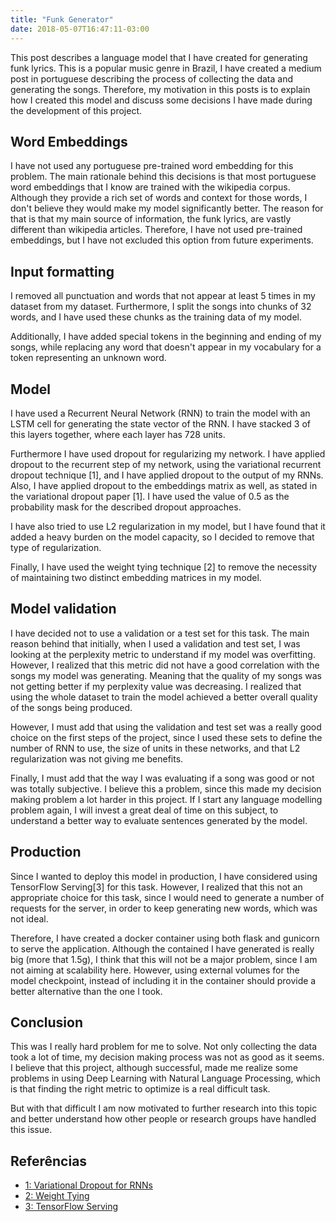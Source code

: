 ```yaml
---
title: "Funk Generator"
date: 2018-05-07T16:47:11-03:00
---
```


This post describes a language model that I have created for generating funk
lyrics. This is a popular music genre in Brazil, I have created a medium post in
portuguese describing the process of collecting the data and generating the
songs. Therefore, my motivation in this posts is to explain how I created this
model and discuss some decisions I have made during the development of this
project.


## Word Embeddings

I have not used any portuguese pre-trained word embedding for this problem. The
main rationale behind this decisions is that most portuguese word embeddings
that I know are trained with the wikipedia corpus. Although they provide a rich
set of words and context for those words, I don't believe they would make my
model significantly better. The reason for that is that my main source of
information, the funk lyrics, are vastly different than wikipedia
articles. Therefore, I have not used pre-trained embeddings, but I have not
excluded this option from future experiments.

## Input formatting

I removed all punctuation and words that not appear at least 5 times in my
dataset from my dataset. Furthermore, I split the songs into chunks of 32 words,
and I have used these chunks as the training data of my model.

Additionally, I have added special tokens in the beginning and ending of my
songs, while replacing any word that doesn't appear in my vocabulary for a token
representing an unknown word.

## Model

I have used a Recurrent Neural Network (RNN) to train the model with an LSTM cell for
generating the state vector of the RNN. I have stacked 3 of this layers
together, where each layer has 728 units.

Furthermore I have used dropout for regularizing my network. I have applied
dropout to the recurrent step of my network, using the variational recurrent
dropout technique [1], and I have applied dropout to the output of my RNNs.
Also, I have applied dropout to the embeddings matrix as well, as stated in the
variational dropout paper [1]. I have used the value of 0.5 as the probability
mask for the described dropout approaches.

I have also tried to use L2 regularization in my model, but I have found that it
added a heavy burden on the model capacity, so I decided to remove that type of
regularization.

Finally, I have used the weight tying technique [2] to remove the necessity of
maintaining two distinct embedding matrices in my model.

## Model validation

I have decided not to use a validation or a test set for this task. The main
reason behind that initially, when I used a validation and test set, I was
looking at the perplexity metric to understand if my model was overfitting.
However, I realized that this metric did not have a good correlation with the
songs my model was generating. Meaning that the quality of my songs was not
getting better if my perplexity value was decreasing. I realized that using the
whole dataset to train the model achieved a better overall quality of the songs
being produced.

However, I must add that using the validation and test set was a really good
choice on the first steps of the project, since I used these sets to define the
number of RNN to use, the size of units in these networks, and that L2
regularization was not giving me benefits.

Finally, I must add that the way I was evaluating if a song was good or not was
totally subjective. I believe this a problem, since this made my decision making
problem a lot harder in this project. If I start any language modelling problem
again, I will invest a great deal of time on this subject, to understand a
better way to evaluate sentences generated by the model.

## Production

Since I wanted to deploy this model in production, I have considered using
TensorFlow Serving[3] for this task. However, I realized that this not an
appropriate choice for this task, since I would need to generate a number of
requests for the server, in order to keep generating new words, which was not
ideal.

Therefore, I have created a docker container using both flask and gunicorn to
serve the application. Although the contained I have generated is really big
(more that 1.5g), I think that this will not be a major problem, since I am not
aiming at scalability here. However, using external volumes for the model
checkpoint, instead of including it in the container should provide a better
alternative than the one I took.

## Conclusion

This was I really hard problem for me to solve. Not only collecting the data
took a lot of time, my decision making process was not as good as it seems. I
believe that this project, although successful, made me realize some problems in
using Deep Learning with Natural Language Processing, which is that finding the
right metric to optimize is a real difficult task.

But with that difficult I am now motivated to further research into this topic
and better understand how other people or research groups have handled this
issue.


## Referências

* [1: Variational Dropout for RNNs](https://arxiv.org/abs/1512.05287)
* [2: Weight Tying](https://arxiv.org/abs/1608.05859)
* [3: TensorFlow Serving](https://www.tensorflow.org/serving/)
